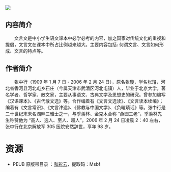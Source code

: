 ![](http://img3m1.ddimg.cn/9/33/25311141-1_u_3.jpg)

## 内容简介

　　文言文是中小学生语文课本中必学必考的内容，加之国家对传统文化的重视和提倡，文言文在课本中所占比例越来越大。主要内容包括: 何谓文言、文言如何形成、文言的特点等。

## 作者简介

　　张中行（1909 年 1 月 7 日 - 2006 年 2 月 24 日），原名张璇，学名张璿，河北省香河县河北屯乡石庄（今属天津市武清区河北屯镇）人，毕业于北京大学，著名学者、哲学家、散文家，主要从事语文、古典文学及思想史的研究。曾参加编写《汉语课本》、《古代散文选》等。合作编着有《文言文选读》、《文言读本续编》；编着有《文言常识》、《文言津逮》、《佛教与中国文学》、《负暄琐话》等。张中行是二十世纪末未名湖畔三雅士之一，与季羡林、金克木合称 “燕园三老”，季羡林先生称赞他为 “高人、逸人、至人、超人”。2006 年 2 月 24 日凌晨 2：40 左右，张中行在北京解放军 305 医院安然辞世，享年 98 岁。

# 资源

* PEUB 原版带目录 ：[和彩云](http://caiyun.feixin.10086.cn/dl/0n5Crj469fJ8o)，提取码：Msbf
